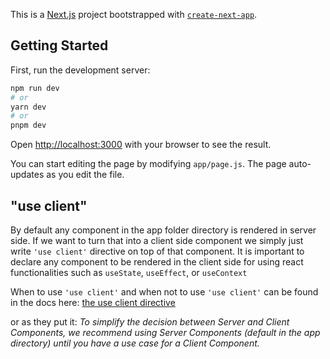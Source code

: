 This is a [Next.js](https://nextjs.org/) project bootstrapped with [`create-next-app`](https://github.com/vercel/next.js/tree/canary/packages/create-next-app).

## Getting Started

First, run the development server:

```bash
npm run dev
# or
yarn dev
# or
pnpm dev
```

Open [http://localhost:3000](http://localhost:3000) with your browser to see the result.

You can start editing the page by modifying `app/page.js`. The page auto-updates as you edit the file.

## "use client"

By default any component in the app folder directory is rendered in server side. If we want to turn that into a client side component we simply just write `` 'use client' `` directive on top of that component.
It is important to declare any component to be rendered in the client side for using react functionalities such as `` useState ``, `` useEffect ``, or `` useContext ``

When to use `` 'use client' `` and when not to use `` 'use client' `` can be found in the docs here: [the use client directive](https://nextjs.org/docs/getting-started/react-essentials#the-use-client-directive) 

or as they put it:
*To simplify the decision between Server and Client Components, we recommend using Server Components (default in the app directory) until you have a use case for a Client Component.*